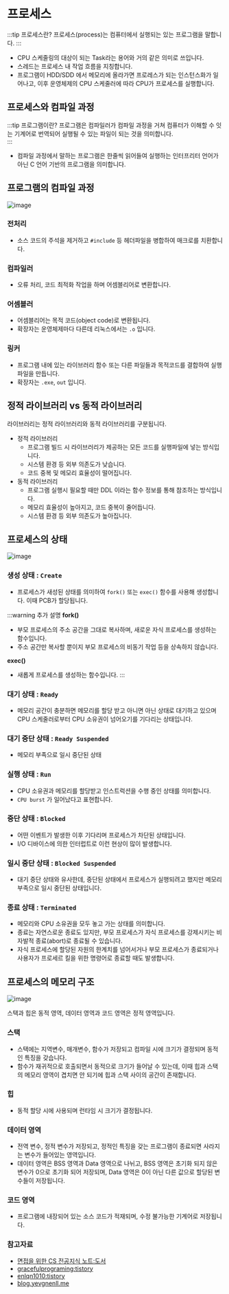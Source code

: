 # 프로세스

:::tip 프로세스란?
프로세스(process)는 컴퓨터에서 실행되는 있는 프로그램을 말합니다.
:::

- CPU 스케줄링의 대상이 되는 Task라는 용어와 거의 같은 의미로 쓰입니다.
- 스레드는 프로세스 내 작업 흐름을 지칭합니다.
- 프로그램이 HDD/SDD 에서 메모리에 올라가면 프로레스가 되는 인스턴스화가 일어나고, 이후 운영체제의 CPU 스케줄러에 따라 CPU가 프로세스를 실행합니다.

## 프로세스와 컴파일 과정

:::tip 프로그램이란?
프로그램은 컴파일러가 컴파일 과정을 거쳐 컴퓨터가 이해할 수 잇는 기계어로 번역되어 실행될 수 있는 파일이 되는 것을 의미합니다.  
:::

- 컴파일 과정에서 말하는 프로그램은 한줄씩 읽어들여 실행하는 인터프리터 언어가 아닌 C 언어 기반의 프로그램을 의미합니다.

## 프로그램의 컴파일 과정

![image](https://user-images.githubusercontent.com/50647845/177891741-f845765f-a5bf-4d67-9966-f834402cfe03.png)

### 전처리

- 소스 코드의 주석을 제거하고 `#include` 등 헤더파일을 병합하여 매크로를 치환합니다.

### 컴파일러

- 오류 처리, 코드 최적화 작업을 하며 어셈블리어로 변환합니다.

### 어셈블러

- 어셈블리어는 목적 코드(object code)로 변환됩니다.
- 확장자는 운영체제마다 다른데 리눅스에서는 `.o` 입니다.

### 링커

- 프로그램 내에 있는 라이브러리 함수 또는 다른 파일들과 목적코드를 결합하여 실행 파일을 만듭니다.
- 확장자는 `.exe`, `out` 입니다.

## 정적 라이브러리 vs 동적 라이브러리

라이브러리는 정적 라이브러리와 동적 라이브러리를 구분됩니다.

- 정적 라이브러리
    - 프로그램 빌드 시 라이브러리가 제공하는 모든 코드를 실행파일에 넣는 방식입니다.
    - 시스템 환경 등 외부 의존도가 낮습니다.
    - 코드 중복 및 메모리 효율성이 떨어집니다.
- 동적 라이브러리
    - 프로그램 실행시 필요할 때만 DDL 이라는 함수 정보를 통해 참조하는 방식입니다.
    - 메모리 효율성이 높아지고, 코드 중복이 줄어듭니다.
    - 시스템 환경 등 외부 의존도가 높아집니다.

## 프로세스의 상태

![image](https://user-images.githubusercontent.com/50647845/177892519-33687d08-78d5-4fde-83e8-fb00212a1f4b.png)

### 생성 상태 : `Create`

- 프로세스가 새성된 상태를 의미하여 `fork()` 또는 `exec()` 함수를 사용해 생성합니다. 이때 PCB가 할당됩니다.

:::warning 추가 설명
**fork()**

- 부모 프로세스의 주소 공간을 그대로 복사하며, 새로운 자식 프로세스를 생성하는 함수입니다.
- 주소 공간만 복사할 뿐이지 부모 프로세스의 비동기 작업 등을 상속하지 않습니다.

**exec()**

- 새롭게 프로세스를 생성하는 함수입니다.
:::

### 대기 상태 : `Ready`

- 메모리 공간이 충분하면 메모리를 할당 받고 아니면 아닌 상태로 대기하고 있으며 CPU 스케줄러로부터 CPU 소유권이 넘어오기를 기다리는 상태입니다.

### 대기 중단 상태 : `Ready Suspended`

- 메모리 부족으로 일시 중단된 상태

### 실행 상태 : `Run`

- CPU 소유권과 메모리를 할당받고 인스트럭션을 수행 중인 상태를 의미합니다.
- `CPU burst` 가 일어났다고 표현합니다.

### 중단 상태 : `Blocked`

- 어떤 이벤트가 발생한 이후 기다리며 프로세스가 차단된 상태입니다.
- I/O 디바이스에 의한 인터럽트로 이런 현상이 많이 발생합니다.

### 일시 중단 상태 : `Blocked Suspended`

- 대기 중단 상태와 유사한데, 중단된 상태에서 프로세스가 실행되려고 했지만 메모리 부족으로 일시 중단된 상태입니다.

### 종료 상태 : `Terminated`

- 메모리와 CPU 소유권을 모두 놓고 가는 상태를 의미합니다.
- 종료는 자연스로운 종료도 있지만, 부모 프로세스가 자식 프로세스를 강제시키는 비자발적 종료(abort)로 종료될 수 있습니다.
- 자식 프로세스에 할당된 자원의 한계치를 넘어서거나 부모 프로세스가 종료되거나 사용자가 프로세르 킬을 위한 명령어로 종료할 때도 발생합니다.

## 프로세스의 메모리 구조

![image](https://user-images.githubusercontent.com/50647845/177894458-c54d42e5-a2c1-4571-8866-38a0794a04c8.png)

스택과 힙은 동적 영역, 데이터 영역과 코드 영역은 정적 영역입니다.

### 스택

- 스택에는 지역변수, 매개변수, 함수가 저장되고 컴파일 시에 크기가 결정되며 동적인 특징을 갖습니다.
- 함수가 재귀적으로 호출되면서 동적으로 크기가 들어날 수 있는데, 이때 힙과 스택의 메모리 영역이 겹치면 안 되기에 힙과 스택 사이의 공간이 존재합니다.

### 힙

- 동적 할당 시에 사용되며 런타임 시 크기가 결정됩니다.

### 데이터 영역

- 전역 변수, 정적 변수가 저장되고, 정적인 특징을 갖는 프로그램이 종료되면 사라지는 변수가 들어있는 영역입니다.
- 데이터 영역은 BSS 영역과 Data 영역으로 나뉘고, BSS 영역은 초기화 되지 않은 변수가 0으로 초기화 되어 저장되며, Data 영역은 0이 아닌 다른 값으로 할당된 변수들이 저장됩니다.

### 코드 영역

- 프로그램에 내장되어 있는 소스 코드가 적재되며, 수정 불가능한 기계어로 저장됩니다.

### 참고자료

- [면접을 위한 CS 전공지식 노트:도서](https://www.aladin.co.kr/shop/wproduct.aspx?ItemId=292815727)
- [gracefulprograming:tistory](https://gracefulprograming.tistory.com/16)
- [enlqn1010:tistory](https://enlqn1010.tistory.com/30)
- [blog.yevgnenll.me](https://blog.yevgnenll.me/os/process-concepts-process-state-and-managed-in-memory)
